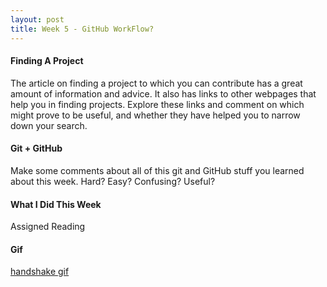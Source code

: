 ```yaml
---
layout: post
title: Week 5 - GitHub WorkFlow?
---
```


#### Finding A Project
The article on finding a project to which you can contribute has a great amount of information and advice. It also has links to other webpages that help you in finding projects. Explore these links and comment on which might prove to be useful, and whether they have helped you to narrow down your search.

#### Git + GitHub
Make some comments about all of this git and GitHub stuff you learned about this week. Hard? Easy? Confusing? Useful?

#### What I Did This Week
Assigned Reading

#### Gif
[handshake gif]


<!--- Links -->
[How To Contribute]:https://opensource.guide/how-to-contribute/#finding-a-project-to-contribute-to
[Wikipedia for Karen Sandler]:https://en.wikipedia.org/wiki/Karen_Sandler
[Questions For Karen Sandler]:https://github.com/hunter-college-ossd-fall-2019/class-wiki/wiki/Questions-for-Karen-Sandler
[handshake gif]: https://i.imgur.com/gYRdIJy.gif
